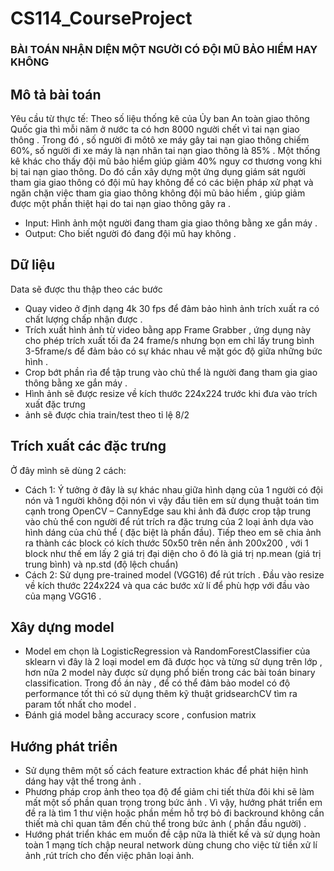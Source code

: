 # CS114_CourseProject
### BÀI TOÁN NHẬN DIỆN MỘT NGƯỜI CÓ ĐỘI MŨ BẢO HIỂM HAY KHÔNG

## Mô tả bài toán

Yêu cầu từ thực tế:  Theo số liệu thống kê của Ủy ban An toàn giao thông Quốc gia thì mỗi năm ở nước ta có hơn 8000 người chết vì tai nạn giao thông .
Trong đó , số người đi môtô xe máy gây tai nạn giao thông chiếm 60%, số người đi xe máy là nạn nhân tai nạn giao thông là 85% . Một thống kê khác cho 
thấy  đội mũ bảo hiểm giúp giảm 40% nguy cơ thương vong khi bị tai nạn giao thông. Do đó cần xây dựng một ứng dụng giám sát người tham gia giao thông 
có đội mũ hay không để có các biện pháp xử phạt và ngăn chặn việc tham gia giao thông không đội mũ bảo hiểm , giúp giảm được một phần thiệt hại do tai 
nạn giao thông gây ra .

+ Input: Hình ảnh một người đang tham gia giao thông bằng xe gắn máy .
+ Output: Cho biết người đó đang đội mũ hay không .

## Dữ liệu 
Data sẽ được thu thập theo các bước
* Quay video ở định dạng 4k 30 fps để đảm bảo hình  ảnh trích xuất ra có chất lượng chấp nhận được .
* Trích xuất hình ảnh từ video bằng app Frame Grabber , ứng dụng này cho phép trích xuất tối đa 24 frame/s nhưng bọn em chỉ lấy 
trung bình 3-5frame/s để đảm bảo có sự khác nhau về mặt góc độ  giữa những bức hình  .
* Crop bớt phần rìa để tập trung vào chủ thể là người đang tham gia giao thông bằng xe gắn máy .
* Hình ảnh sẽ được resize về kích thước 224x224 trước khi đưa vào trích xuất đặc trưng 
* ảnh sẽ được chia train/test theo tỉ lệ 8/2 

## Trích xuất các đặc trưng

Ở đây mình sẽ dùng 2 cách:
* Cách 1: Ý tưởng ở đây là sự khác nhau giữa hình dạng của 1 người có đội nón và 1 người không đội nón vì vậy đầu tiên em sử dụng thuật toán tìm cạnh trong OpenCV – CannyEdge sau khi ảnh đã được crop tập trung vào chủ thể con người để rút trích ra đặc trưng của 2 loại ảnh dựa vào hình dáng của chủ thể ( đặc biệt là phần đầu). Tiếp theo em sẽ chia ảnh ra thành các block có kích thước 50x50 trên nền ảnh 200x200 , với 1 block như thế em lấy 2 giá trị đại diện cho ô đó là giá trị np.mean (giá trị trung bình) và np.std (độ lệch chuẩn) 
* Cách 2: Sử dụng pre-trained model (VGG16) để rút trích . Đầu vào resize về kích thước 224x224 và qua các  bước xử lí để phù hợp với đầu vào của mạng VGG16 . 
## Xây dựng model 
* Model em chọn là LogisticRegression và RandomForestClassifier của sklearn vì đây là 2 loại model em đã được học và từng sử dụng trên lớp , hơn nữa 2 model này được sử dụng phổ biến trong các bài toán binary classification. Trong đồ án này , để có thể đảm bảo model có độ performance tốt thì có sử dụng thêm kỹ thuật gridsearchCV tìm ra param tốt nhất cho model .
* Đánh giá model bằng accuracy score , confusion matrix
## Hướng phát triển 
* Sử dụng thêm một số cách feature extraction khác để phát hiện hình dáng hay vật thể trong ảnh .
* Phương pháp crop ảnh theo tọa độ để giảm chi tiết thừa đôi khi sẽ làm mất một số phần quan trọng trong bức ảnh . Vì vậy, hướng phát triển em đề ra là tìm 1 thư viện hoặc phần mềm hỗ trợ bỏ đi backround không cần thiết mà chỉ quan tâm đến chủ thể trong bức ảnh ( phần đầu người) .
* Hướng phát triển khác em muốn đề cập nữa là thiết kế và sử dụng hoàn toàn 1 mạng tích chập neural network dùng chung cho việc từ tiền xử lí ảnh ,rút trích cho đến việc phân loại ảnh. 
